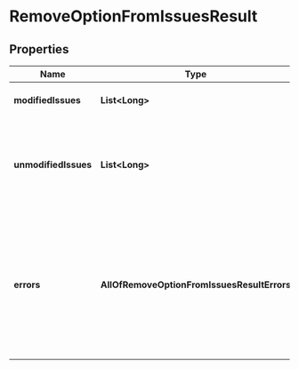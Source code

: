 # RemoveOptionFromIssuesResult

## Properties
Name | Type | Description | Notes
------------ | ------------- | ------------- | -------------
**modifiedIssues** | **List&lt;Long&gt;** | The IDs of the modified issues. |  [optional]
**unmodifiedIssues** | **List&lt;Long&gt;** | The IDs of the unchanged issues, those issues where errors prevent modification. |  [optional]
**errors** | **AllOfRemoveOptionFromIssuesResultErrors** | A collection of errors related to unchanged issues. The collection size is limited, which means not all errors may be returned. |  [optional]
